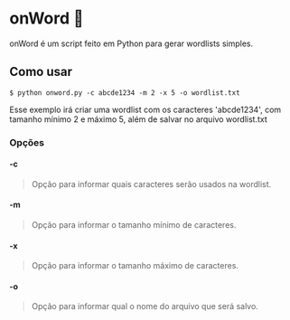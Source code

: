 # onWord :snake:

onWord é um script feito em Python para gerar wordlists simples.

## Como usar

    $ python onword.py -c abcde1234 -m 2 -x 5 -o wordlist.txt

Esse exemplo irá criar uma wordlist com os caracteres 'abcde1234', com tamanho mínimo 2 e máximo 5, além de salvar no arquivo wordlist.txt

### Opções

#### -c

> Opção para informar quais caracteres serão usados na wordlist.

#### -m

> Opção para informar o tamanho mínimo de caracteres.

#### -x

> Opção para informar o tamanho máximo de caracteres.

#### -o

> Opção para informar qual o nome do arquivo que será salvo.

